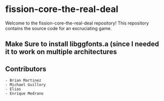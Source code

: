 
# fission-core-the-real-deal

Welcome to the fission-core-the-real-deal repository! 
This repository contains the source code for an excruciating game.  

## Make Sure to install libggfonts.a (since I needed it to work on multiple architectures

## Contributors
    - Brian Martinez
    - Michael Guillory
    - Elias
    - Enrique Medrano

